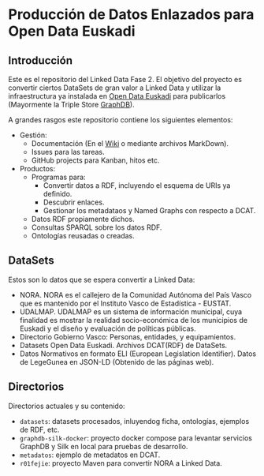 # Producción de Datos Enlazados para Open Data Euskadi

## Introducción

Este es el repositorio del Linked Data Fase 2. El objetivo del proyecto es convertir ciertos DataSets de gran valor a Linked Data y utilizar la infraestructura ya instalada en [Open Data Euskadi](https://opendata.euskadi.eus/lod/-/linked-open-data/) para publicarlos (Mayormente la Triple Store [GraphDB](https://graphdb.ontotext.com/)).

A grandes rasgos este repositorio contiene los siguientes elementos: 

* Gestión:
  * Documentación (En el [Wiki](https://github.com/opendata-euskadi/Produccion-Datos-Enlazados-contrato-2105015/wiki) o mediante archivos MarkDown).
  * Issues para las tareas.
  * GitHub projects para Kanban, hitos etc.
* Productos:
  * Programas para:
    * Convertir datos a RDF, incluyendo el esquema de URIs ya definido.
    * Descubrir enlaces.
    * Gestionar los metadataos y Named Graphs con respecto a DCAT.
  * Datos RDF propiamente dichos.
  * Consultas SPARQL sobre los datos RDF.
  * Ontologías reusadas o creadas.  

## DataSets

Estos son lo datos que se espera convertir a Linked Data:

* NORA. NORA es el callejero de la Comunidad Autónoma del País Vasco que es mantenido por el Instituto Vasco de Estadística - EUSTAT.
* UDALMAP. UDALMAP es un sistema de información municipal, cuya finalidad es mostrar la realidad socio-económica de los municipios de Euskadi y el diseño y evaluación de políticas públicas.
* Directorio Gobierno Vasco: Personas, entidades, y equipamientos.
* Datasets Open Data Euskadi. Archivos DCAT(RDF) de DataSets.
* Datos Normativos en formato ELI (European Legislation Identifier). Datos de LegeGunea en JSON-LD (Obtenido de las páginas web).

## Directorios

Directorios actuales y su contenido:

* `datasets`: datasets procesados, inluyendog ficha, ontologías, ejemplos de RDF, etc.
* `graphdb-silk-docker`: proyecto docker compose para levantar servicios GraphDB y Silk en local para pruebas de desarrollo.
* `metadatos`: ejemplo de metadatos en DCAT.
* `r01fejie`: proyecto Maven para convertir NORA a Linked Data.


